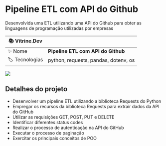 # Pipeline ETL com API do Github

Desenvolvida uma ETL utilizando uma API do Github para obter as linguagens de programação utilizadas por empresas

| :books: Vitrine.Dev |     |
| -------------  | --- |
| :sparkles: Nome        | **Pipeline ETL com API do Github**
| :label: Tecnologias | python, requests, pandas, dotenv, os

<!-- Inserir imagem com a #vitrinedev ao final do link -->
![](https://vitrinedev.s3.amazonaws.com/pipeline_requests.png#vitrinedev)

## Detalhes do projeto

- Desenvolver um pipeline ETL utilizando a biblioteca Requests do Python
- Empregar os recursos da biblioteca Requests para extrair dados da API do GitHub
- Utilizar as requisições GET, POST, PUT e DELETE
- Identificar diferentes status codes
- Realizar o processo de autenticação na API do GitHub
- Executar o processo de paginação
- Exercitar os principais conceitos de POO
